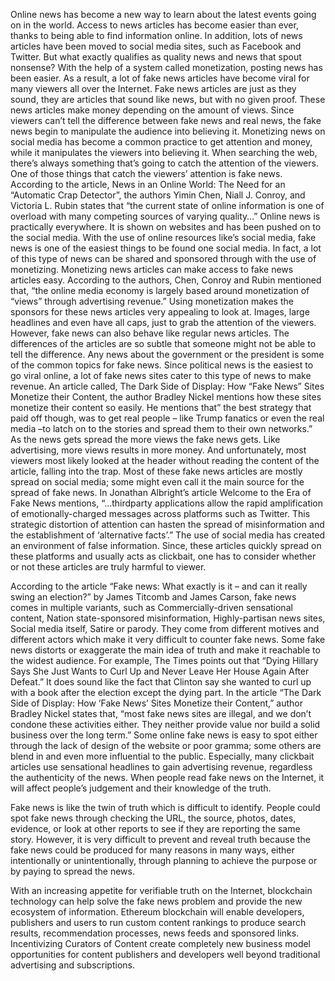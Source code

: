 Online news has become a new way to learn about the latest events going on in the world. Access to news articles has become easier than ever, thanks to being able to find information online. In addition, lots of news articles have been moved to social media sites, such as Facebook and Twitter. But what exactly qualifies as quality news and news that spout nonsense? With the help of a system called monetization, posting news has been easier. As a result, a lot of fake news articles have become viral for many viewers all over the Internet. Fake news articles are just as they sound, they are articles that sound like news, but with no given proof. These news articles make money depending on the amount of views. Since viewers can’t tell the difference between fake news and real news, the fake news begin to manipulate the audience into believing it. Monetizing news on social media has become a common practice to get attention and money, while it manipulates the viewers into believing it.
	When searching the web, there’s always something that’s going to catch the attention of the viewers. One of those things that catch the viewers’ attention is fake news. According to the article, News in an Online World: The Need for an “Automatic Crap Detector”, the authors Yimin Chen, Niall J. Conroy, and Victoria L. Rubin states that “the current state of online information is one of overload with many competing sources of varying quality…” Online news is practically everywhere. It is shown on websites and has been pushed on to the social media. With the use of online resources like’s social media, fake news is one of the easiest things to be found one social media. In fact, a lot of this type of news can be shared and sponsored through with the use of monetizing. Monetizing news articles can make access to fake news articles easy. According to the authors, Chen, Conroy and Rubin mentioned that, “the online media economy is largely based around monetization of “views” through advertising revenue.” Using monetization makes the sponsors for these news articles very appealing to look at. Images, large headlines and even have all caps, just to grab the attention of the viewers. However, fake news can also behave like regular news articles. The differences of the articles are so subtle that someone might not be able to tell the difference. Any news about the government or the president is some of the common topics for fake news. Since political news is the easiest to go viral online, a lot of fake news sites cater to this type of news to make revenue. An article called, The Dark Side of Display: How “Fake News” Sites Monetize their Content, the author Bradley Nickel mentions how these sites monetize their content so easily. He mentions that” the best strategy that paid off though, was to get real people – like Trump fanatics or even the real media –to latch on to the stories and spread them to their own networks.” As the news gets spread the more views the fake news gets. Like advertising, more views results in more money. And unfortunately, most viewers most likely looked at the header without reading the content of the article, falling into the trap. 
	Most of these fake news articles are mostly spread on social media; some might even call it the main source for the spread of fake news. In Jonathan Albright’s article Welcome to the Era of Fake News mentions, “…thirdparty applications allow the rapid amplification of emotionally-charged messages across platforms such as Twitter. This strategic distortion of attention can hasten the spread of misinformation and the establishment of ‘alternative facts’.” The use of social media has created an environment of false information. Since, these articles quickly spread on these platforms and usually acts as clickbait, one has to consider whether or not these articles are truly harmful to viewer. 

According to the article “Fake news: What exactly is it – and can it really swing an election?” by
James Titcomb and James Carson, fake news comes in multiple variants, such as Commercially-driven sensational content, Nation state-sponsored misinformation, Highly-partisan news sites, Social media itself, Satire or parody. They come from different motives and different actors which make it very difficult to counter fake news. Some fake news distorts or exaggerate the main idea of truth and make it reachable to the widest audience. For example, The Times points out that “Dying Hillary Says She Just Wants to Curl Up and Never Leave Her House Again After Defeat.” It does sound like the fact that Clinton say she wanted to curl up with a book after the election except the dying part. In the article “The Dark Side of Display: How ‘Fake News’ Sites Monetize their Content,” author Bradley Nickel states that, “most fake news sites are illegal, and we don’t condone these activities either. They neither provide value nor build a solid business over the long term.” Some online fake news is easy to spot either through the lack of design of the website or poor gramma; some others are blend in and even more influential to the public. Especially, many clickbait articles use sensational headlines to gain advertising revenue, regardless the authenticity of the news. When people read fake news on the Internet, it will affect people’s judgement and their knowledge of the truth. 

Fake news is like the twin of truth which is difficult to identify. People could spot fake news through checking the URL, the source, photos, dates, evidence, or look at other reports to see if they are reporting the same story. However, it is very difficult to prevent and reveal truth because the fake news could be produced for many reasons in many ways, either intentionally or unintentionally, through planning to achieve the purpose or by paying to spread the news. 

With an increasing appetite for verifiable truth on the Internet, blockchain technology can help solve the fake news problem and provide the new ecosystem of information. Ethereum blockchain will enable developers, publishers and users to run custom content rankings to produce search results, recommendation processes, news feeds and sponsored links. Incentivizing Curators of Content create completely new business model opportunities for content publishers and developers well beyond traditional advertising and subscriptions.



